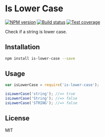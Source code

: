 # Is Lower Case

[![NPM version][npm-image]][npm-url]
[![Build status][travis-image]][travis-url]
[![Test coverage][coveralls-image]][coveralls-url]

Check if a string is lower case.

## Installation

```sh
npm install is-lower-case --save
```

## Usage

```js
var isLowerCase = require('is-lower-case');

isLowerCase('string'); //=> true
isLowerCase('String'); //=> false
isLowerCase('STRING'); //=> false
```

## License

MIT

[npm-image]: https://img.shields.io/npm/v/is-lower-case.svg?style=flat
[npm-url]: https://npmjs.org/package/is-lower-case
[travis-image]: https://img.shields.io/travis/blakeembrey/is-lower-case.svg?style=flat
[travis-url]: https://travis-ci.org/blakeembrey/is-lower-case
[coveralls-image]: https://img.shields.io/coveralls/blakeembrey/is-lower-case.svg?style=flat
[coveralls-url]: https://coveralls.io/r/blakeembrey/is-lower-case?branch=master
